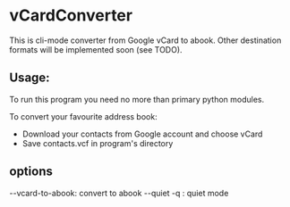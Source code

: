 # vCardConverter

This is cli-mode converter from Google vCard to abook.
Other destination formats will be implemented soon (see TODO).


## Usage:
To run this program you need no more than primary python modules.

To convert your favourite address book:
* Download your contacts from Google account and choose vCard
* Save contacts.vcf in program's directory

## options
--vcard-to-abook: convert to abook
--quiet -q : quiet mode